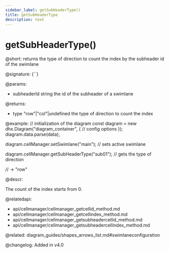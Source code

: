 ```yaml
---
sidebar_label: getSubHeaderType()
title: getSubHeaderType
description: text
---
```


# getSubHeaderType()

@short: returns the type of direction to count the index by the subheader id of the swimlane

@signature: {``}

@params:
- subheaderId     string      the id of the subheader of a swimlane

@returns:
- type    "row"|"col"|undefined   the type of direction to count the index

@example:
// initialization of the diagram
const diagram = new dhx.Diagram("diagram_container", {
    // config options
});
diagram.data.parse(data);

diagram.cellManager.setSwimlane("main"); // sets active swimlane

diagram.cellManager.getSubHeaderType("sub01"); // gets the type of direction

// -> "row"

@descr:

The count of the index starts from 0.

@relatedapi:
- api/cellmanager/cellmanager_getcellid_method.md
- api/cellmanager/cellmanager_getcellindex_method.md
- api/cellmanager/cellmanager_getsubheadercellid_method.md
- api/cellmanager/cellmanager_getsubheadercellindex_method.md

@related: diagram_guides/shapes_arrows_list.md#swimlaneconfiguration

@changelog:
Added in v4.0
